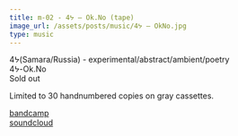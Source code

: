 ```yaml
---
title: m-02 - 4ᔭ – Ok.No (tape)
image_url: /assets/posts/music/4ᔭ ‎– OkNo.jpg
type: music
---
```

<p> 4ᔭ(Samara/Russia) - experimental/abstract/ambient/poetry<br>
4ᔭ-Ok.No <br>
Sold out</p>
<p>Limited to 30 handnumbered copies on gray cassettes.</p>
<a href="https://eibi.bandcamp.com/">bandcamp</a><br>
<a href="https://soundcloud.com/user-341893404/sets/okno">soundcloud</a>
